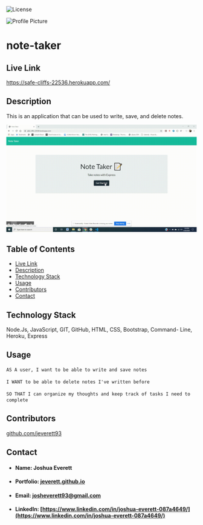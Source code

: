 ![License](https://img.shields.io/badge/License-MIT-blueviolet)

![Profile Picture](https://avatars0.githubusercontent.com/u/60204713?v=4)

# note-taker

## <h2 id="link">Live Link</h2> https://safe-cliffs-22536.herokuapp.com/

## <h2 id="description">Description</h2>
This is an application that can be used to write, save, and delete notes.

![Image of Application](assets\images\appdemo.gif)

## Table of Contents
* <a href="#link">Live Link</a> 
* <a href="#description">Description</a> 
* <a href="#tech">Technology Stack</a>
* <a href="#usage">Usage</a>
* <a href="#contributors">Contributors</a> 
* <a href="#contact">Contact</a>
    
## <h2 id="tech">Technology Stack</h2>
Node.Js, JavaScript, GIT, GitHub, HTML, CSS, Bootstrap, Command- Line, Heroku, Express

## <h2 id="usage">Usage</h2>

```
AS A user, I want to be able to write and save notes

I WANT to be able to delete notes I've written before

SO THAT I can organize my thoughts and keep track of tasks I need to complete
```
    
## <h2 id="contributors">Contributors</h2>
[github.com/jeverett93](github.com/jeverett93)
    
## <h2 id="contact">Contact</h2>
* #### Name: Joshua Everett
* #### Portfolio: [jeverett.github.io](jeverett.github.io)
* #### Email: josheverett93@gmail.com
* #### LinkedIn: [https://www.linkedin.com/in/joshua-everett-087a4649/](https://www.linkedin.com/in/joshua-everett-087a4649/)

